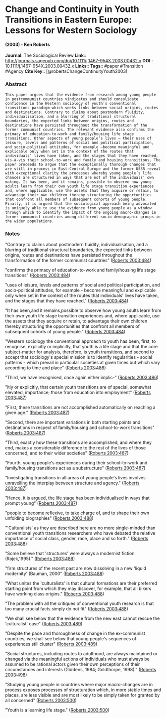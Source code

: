 # Change and Continuity in Youth Transitions in Eastern Europe: Lessons for Western Sociology
#### (2003) - Ken Roberts
**Journal**: The Sociological Review
**Link**:: http://journals.sagepub.com/doi/10.1111/j.1467-954X.2003.00432.x
**DOI**:: 10.1111/j.1467-954X.2003.00432.x
**Links**:: 
**Tags**:: #paper #Transition #Agency 
**Cite Key**:: [@robertsChangeContinuityYouth2003]

### Abstract

```
This paper argues that the evidence from research among young people in postcommunist countries vindicates and should consolidate confidence in the Western sociology of youth’s conventional transitions paradigm which seeks links between social origins, routes and destinations. Contrary to claims about postmodern fluidity, individualisation, and a blurring of traditional structural boundaries, the expected links between origins, routes and destinations have persisted throughout the transformation of the former communist countries. The relevant evidence also confirms the primacy of education-to-work and family/housing life stage transitions. Other aspects of young people’s lives – their uses of leisure, levels and patterns of social and political participation, and socio-political attitudes, for example –become meaningful and explicable only when set in the context of the routes that individuals’ lives have taken, and the stages that they have reached, vis-à-vis their school-to-work and family and housing transitions. The paper proceeds to argue that the exceptionally thorough changes that are still in process in East-Central Europe and the former USSR reveal with exceptional clarity the processes whereby young people’s life chances are structured in ways that are not of the individuals’ own making. It has been, and it remains, possible to observe how young adults learn from their own youth life stage transition experiences and, where applicable, use the assets that they acquire or retain, to advantage their own children thereby structuring the opportunities that confront all members of subsequent cohorts of young people. Finally, it is argued that the sociological approach being advocated is uniquely able to use the evidence from young people as a window through which to identify the impact of the ongoing macro-changes in former communist countries among different socio-demographic groups in the wider populations.
```

### Notes

"Contrary to claims about postmodern fluidity, individualisation, and a blurring of traditional structural boundaries, the expected links between origins, routes and destinations have persisted throughout the transformation of the former communist countries" ([Roberts 2003:484](zotero://open-pdf/library/items/2L4GHDZV?page=1))

"confirms the primacy of education-to-work and family/housing life stage transitions" ([Roberts 2003:484](zotero://open-pdf/library/items/2L4GHDZV?page=1))

"uses of leisure, levels and patterns of social and political participation, and socio-political attitudes, for example - become meaningful and explicable only when set in the context of the routes that individuals' lives have taken, and the stages that they have reached," ([Roberts 2003:484](zotero://open-pdf/library/items/2L4GHDZV?page=1))

"It has been,and it remains,possible to observe how young adults learn from their own youth life stage transition experiences and, where applicable, use the assets that they acquire or retain, to advantage their own children thereby structuring the opportunities that confront all members of subsequent cohorts of young people." ([Roberts 2003:484](zotero://open-pdf/library/items/2L4GHDZV?page=1))

"Western sociology the conventional approach to youth has been, first, to recognise, explicitly or implicitly, that youth is a life stage and that the core subject-matter for analysis, therefore, is youth transitions, and second to accept that sociology's special mission is to identify regularities - social patterns - which prevail in particular societies at given times but which vary according to time and place" ([Roberts 2003:486](zotero://open-pdf/library/items/2L4GHDZV?page=3))

"Third, we have recognised, once again either implic-" ([Roberts 2003:486](zotero://open-pdf/library/items/2L4GHDZV?page=3))

"itly or explicitly, that certain youth transitions are of special, somewhat elevated, importance; those from education into employment" ([Roberts 2003:487](zotero://open-pdf/library/items/2L4GHDZV?page=4))

"First, these transitions are not accomplished automatically on reaching a given age." ([Roberts 2003:487](zotero://open-pdf/library/items/2L4GHDZV?page=4))

"Second, there are important variations in both starting points and destinations in respect of family/housing and school-to-work transitions" ([Roberts 2003:487](zotero://open-pdf/library/items/2L4GHDZV?page=4))

"Third, exactly how these transitions are accomplished, and where they end, makes a considerable difference to the rest of the lives of those concerned, and to their wider societies" ([Roberts 2003:487](zotero://open-pdf/library/items/2L4GHDZV?page=4))

"Fourth, young people's experiences during their school-to-work and family/housing transitions act as a substructure" ([Roberts 2003:487](zotero://open-pdf/library/items/2L4GHDZV?page=4))

"Investigating transitions in all areas of young people's lives involves unravelling the interplay between structure and agency." ([Roberts 2003:487](zotero://open-pdf/library/items/2L4GHDZV?page=4))

"Hence, it is argued, the life stage has been individualised in ways that prompt young" ([Roberts 2003:487](zotero://open-pdf/library/items/2L4GHDZV?page=4))

"people to become reflexive, to take charge of, and to shape their own unfolding biographies" ([Roberts 2003:488](zotero://open-pdf/library/items/2L4GHDZV?page=5))

"'Culturalists' as they are described here are no more single-minded than conventional youth transitions researchers who have debated the relative importance of social class, gender, race, place and so forth." ([Roberts 2003:488](zotero://open-pdf/library/items/2L4GHDZV?page=5))

"Some believe that 'structures' were always a modernist fiction (Rojek,1995)." ([Roberts 2003:488](zotero://open-pdf/library/items/2L4GHDZV?page=5))

"firm structures of the recent past are now dissolving in a new 'liquid modernity' (Bauman, 2000" ([Roberts 2003:488](zotero://open-pdf/library/items/2L4GHDZV?page=5))

"What unites the 'culturalists' is that cultural formations are their preferred starting point from which they may discover, for example, that all bikers have working class origins." ([Roberts 2003:488](zotero://open-pdf/library/items/2L4GHDZV?page=5))

"The problem with all the critiques of conventional youth research is that too many crucial facts simply do not fit" ([Roberts 2003:488](zotero://open-pdf/library/items/2L4GHDZV?page=5))

"We shall see below that the evidence from the new east cannot rescue the 'culturalist' case" ([Roberts 2003:489](zotero://open-pdf/library/items/2L4GHDZV?page=6))

"Despite the pace and thoroughness of change in the ex-communist countries, we shall see below that young people's sequences of experiences still cluster" ([Roberts 2003:489](zotero://open-pdf/library/items/2L4GHDZV?page=6))

"Social structures, including routes to adulthood, are always maintained or changed via the meaningful actions of individuals who must always be assumed to be rational actors given their own perceptions of their circumstances and interests (Giddens, 1984; Goldthorpe, 1998)." ([Roberts 2003:498](zotero://open-pdf/library/items/2L4GHDZV?page=15))

"Studying young people in countries where major macro-changes are in process exposes processes of structuration which, in more stable times and places, are less visible and are most likely to be simply taken for granted by all concerned" ([Roberts 2003:500](zotero://open-pdf/library/items/2L4GHDZV?page=17))

"Youth is a learning life stage." ([Roberts 2003:500](zotero://open-pdf/library/items/2L4GHDZV?page=17))